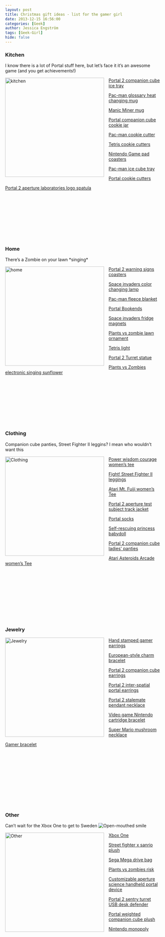 ```yaml
---
layout: post
title: Christmas gift ideas - list for the gamer girl
date: 2013-12-15 16:56:00
categories: [Geek]
author: Jessica Engström
tags: [Geek-Girl]
hide: false
---
```

<h3>Kitchen</h3>
<p>I know there is a lot of Portal stuff here, but let&rsquo;s face it it&rsquo;s an awesome game (and you get achievements!)</p>
<p><a title="Portal 2 companion cube ice tray" href="http://www.thinkgeek.com/product/f036/" target="_blank"><img style="background-image: none; float: left; padding-top: 0px; padding-left: 0px; margin: 0px 15px 0px 0px; display: inline; padding-right: 0px; border-width: 0px;" title="kitchen" src="/PostImages/kitchen.png" alt="kitchen" width="320" height="320" align="left" border="0" />Portal 2 companion cube ice tray</a></p>
<p><a title="Pac-man glossary heat changing mug" href="http://www.iwantoneofthose.com/gift-home-office/pac-man-glossary-heat-change-mug/10844066.html" target="_blank">Pac-man glossary heat changing mug</a></p>
<p><a title="Manic Miner mug" href="http://www.iwantoneofthose.com/gift-novelty/manic-miner-mug/10491965.html" target="_blank">Manic Miner mug</a></p>
<p><a title="Portal companion cube cookie jar" href="http://www.thinkgeek.com/product/e9cd/" target="_blank">Portal companion cube cookie jar</a></p>
<p><a title="Pac-man cookie cutter" href="http://www.iwantoneofthose.com/gift-home-office/pac-man-cookie-cutter/10427073.html" target="_blank">Pac-man cookie cutter</a></p>
<p><a title="Tetris cookie cutters" href="http://www.iwantoneofthose.com/gift-home-office/tetris-cookie-cutters/10844062.html" target="_blank">Tetris cookie cutters</a></p>
<p><a title="Nintento Game pad coasters" href="https://www.meninos.us/game-pad-coaster.html" target="_blank">Nintendo Game pad coasters</a></p>
<p><a title="Pac-man ice cube tray" href="http://www.iwantoneofthose.com/gift-home-office/pac-man-ice-cube-tray/10239062.html" target="_blank">Pac-man ice cube tray</a></p>
<p><a title="Portal cookie cutters" href="http://www.thinkgeek.com/product/e82f/" target="_blank">Portal cookie cutters</a></p>
<p><a title="Portal 2 aperture laboratories logo spatula" href="http://www.thinkgeek.com/product/eef1/" target="_blank">Portal 2 aperture laboratories logo spatula</a></p>
<p>&nbsp;</p>
<p>&nbsp;</p>
<p>&nbsp;</p>
<p>&nbsp;</p>
<p>&nbsp;</p>
<h3>Home</h3>
<p>There&rsquo;s a Zombie on your lawn *singing*</p>
<p><a href="/PostImages/home.png"><img style="background-image: none; float: left; padding-top: 0px; padding-left: 0px; margin: 0px 15px 0px 0px; display: inline; padding-right: 0px; border-width: 0px;" title="home" src="/PostImages/home_thumb.png" alt="home" width="320" height="320" align="left" border="0" /></a></p>
<p><a title="Portal 2 warning signs coasters" href="http://www.thinkgeek.com/product/e912/" target="_blank">Portal 2 warning signs coasters</a></p>
<p><a title="Space invaders color changing lamp" href="http://www.entertainmentearth.com/prodinfo.asp?number=DC00055#.Upuy3Hl3uUk" target="_blank">Space invaders color changing lamp</a></p>
<p><a title="pac-man fleece blanket" href="http://www.thinkgeek.com/product/e861/" target="_blank">Pac-man fleece blanket</a></p>
<p><a title="Portal Bookends" href="http://www.thinkgeek.com/product/e9cc/" target="_blank">Portal Bookends</a></p>
<p><a title="Space invaders fridge magnets" href="http://www.iwantoneofthose.com/gift-home-office/space-invaders-fridge-magnets/10622607.html" target="_blank">Space invaders fridge magnets</a></p>
<p><a title="Plants vs zombie lawn ornament" href="http://www.thinkgeek.com/product/11c9/" target="_blank">Plants vs zombie lawn ornament</a></p>
<p><a title="Tetris light" href="http://www.iwantoneofthose.com/gift-home-office/tetris-light/10617676.html" target="_blank">Tetris light</a></p>
<p><a title="Portal 2 Turret statue" href="http://www.thinkgeek.com/product/f398/?srp=5" target="_blank">Portal 2 Turret statue</a></p>
<p><a title="Plants vs Zombies electronic singing sunflower" href="http://www.thinkgeek.com/product/132a/?srp=4" target="_blank">Plants vs Zombies electronic singing sunflower</a></p>
<p>&nbsp;</p>
<p>&nbsp;</p>
<p>&nbsp;</p>
<p>&nbsp;</p>
<p>&nbsp;</p>
<h3>Clothing</h3>
<p>Companion cube panties, Street Fighter II leggins? I mean who wouldn&rsquo;t want this</p>
<p><a href="/PostImages/Clothing.png"><img style="background-image: none; float: left; padding-top: 0px; padding-left: 0px; margin: 0px 15px 0px 0px; display: inline; padding-right: 0px; border-width: 0px;" title="Clothing" src="/PostImages/Clothing_thumb.png" alt="Clothing" width="320" height="320" align="left" border="0" /></a></p>
<p><a title="Power wisdom courage women&rsquo;s tee" href="http://www.jinx.com/p/power_wisdom_courage_womens_tee.html?catid=" target="_blank">Power wisdom courage women&rsquo;s tee</a></p>
<p><a title="Fight! Street Fighter II leggings" href="http://www.insertcoinclothing.com/leggings/fight.html" target="_blank">Fight! Street Fighter II leggings</a></p>
<p><a title="Atari Mt. Fuiji women&rsquo;s Tee" href="http://www.jinx.com/p/atari_mt_fuji_womens_tee.html?catid=&amp;s=atari" target="_blank">Atari Mt. Fuiji women&rsquo;s Tee</a></p>
<p><a title="Portal 2 aperture test subject track jacket" href="http://www.thinkgeek.com/product/f057/" target="_blank">Portal 2 aperture test subject track jacket</a></p>
<p><a title="Portal socks" href="http://www.thinkgeek.com/product/11b9/" target="_blank">Portal socks</a></p>
<p><a title="Self-rescuing princess babydoll" href="http://www.thinkgeek.com/product/b3e7/" target="_blank">Self-rescuing princess babydoll</a></p>
<p><a title="Portal 2 companion cube ladies' panties" href="http://www.thinkgeek.com/product/11ce/" target="_blank">Portal 2 companion cube ladies' panties</a></p>
<p><a title="Atari Asteroids Arcade women&rsquo;s Tee" href="http://www.jinx.com/p/atari_asteroids_arcade_womens_tee.html?catid=" target="_blank">Atari Asteroids Arcade women&rsquo;s Tee</a></p>
<p>&nbsp;</p>
<p>&nbsp;</p>
<p>&nbsp;</p>
<p>&nbsp;</p>
<p><br />&nbsp;</p>
<h3>Jewelry</h3>
<p><a href="/PostImages/Jewelry.png"><img style="background-image: none; float: left; padding-top: 0px; padding-left: 0px; margin: 0px 15px 0px 0px; display: inline; padding-right: 0px; border-width: 0px;" title="Jewelry" src="/PostImages/Jewelry_thumb.png" alt="Jewelry" width="320" height="320" align="left" border="0" /></a></p>
<p><a title="Hand stamped gamer earrings" href="http://www.etsy.com/ca/listing/157655021/hand-stamped-gamer-earrings-shiny-flat?ref=shop_home_active" target="_blank">Hand stamped gamer earrings</a></p>
<p><a title="European-style charm bracelet" href="http://www.thinkgeek.com/product/f24c/" target="_blank">European-style charm bracelet</a></p>
<p><a title="Portal 2 companion cube earrings" href="http://www.jinx.com/p/portal_2_companion_cube_earrings.html?catid=&amp;s=women" target="_blank">Portal 2 companion cube earrings</a></p>
<p><a title="Portal 2 inter-spatial portal earrings" href="http://www.thinkgeek.com/product/f053/" target="_blank">Portal 2 inter-spatial portal earrings</a></p>
<p><a title="Portal 2 stalemate pendant necklace" href="http://www.jinx.com/p/portal_2_stalemate_pendant_necklace.html?catid=&amp;s=women" target="_blank">Portal 2 stalemate pendant necklace</a></p>
<p><a title="Video game Nintendo cartridge bracelet" href="http://www.etsy.com/ca/listing/121778261/video-game-nintendo-cartridge-bracelet?ref=sr_gallery_25&amp;ga_includes%5B0%5D=tags&amp;ga_search_query=gamer+jewelry&amp;ga_page=12&amp;ga_search_type=all&amp;ga_facet=gamer+jewelry&amp;ga_view_type=gallery" target="_blank">Video game Nintendo cartridge bracelet</a></p>
<p><a title="Super Mario mushroom necklace" href="http://www.etsy.com/ca/listing/152771676/super-mario-mushroom-necklace?ref=shop_home_active" target="_blank">Super Mario mushroom necklace</a></p>
<p><a title="Gamer bracelet" href="http://www.jinx.com/p/gamer_bracelet.html?catid=" target="_blank">Gamer bracelet</a></p>
<p>&nbsp;</p>
<p>&nbsp;</p>
<p>&nbsp;</p>
<p>&nbsp;</p>
<p>&nbsp;</p>
<p>&nbsp;</p>
<h3>Other</h3>
<p>Can&rsquo;t wait for the Xbox One to get to Sweden <img class="wlEmoticon wlEmoticon-openmouthedsmile" src="/PostImages/wlEmoticon-openmouthedsmile.png" alt="Open-mouthed smile" /></p>
<p><a title="Xbox One" href="http://www.xbox.com/en-US/xbox-one/retailers" target="_blank"><img style="background-image: none; float: left; padding-top: 0px; padding-left: 0px; margin: 0px 15px 0px 0px; display: inline; padding-right: 0px; border-width: 0px;" title="Other" src="/PostImages/Other.png" alt="Other" width="320" height="320" align="left" border="0" />Xbox One</a></p>
<p><a title="Street fighter x sanrio plush" href="http://www.thinkgeek.com/product/f341/" target="_blank">Street fighter x sanrio plush</a></p>
<p><a title="Sega Mega drive bag" href="http://www.insertcoinclothing.com/accessories/sega-mega-drive-bag.html" target="_blank">Sega Mega drive bag</a></p>
<p><a title="Plants vs zombies risk" href="http://www.thinkgeek.com/product/150a/" target="_blank">Plants vs zombies risk</a></p>
<p><a title="Customizable aperture science handheld portal device" href="http://www.thinkgeek.com/product/f220/" target="_blank">Customizable aperture science handheld portal device</a></p>
<p><a title="Portal 2 sentry turret USB desk defender" href="http://www.thinkgeek.com/product/ee85/?srp=1" target="_blank">Portal 2 sentry turret USB desk defender</a></p>
<p><a title="Portal weighted companion cube plush" href="http://www.thinkgeek.com/product/a9e0/" target="_blank">Portal weighted companion cube plush</a></p>
<p><a title="Nintendo monopoly" href="http://www.thinkgeek.com/product/cd9b/" target="_blank">Nintendo monopoly</a>&nbsp;</p>
<p>&nbsp;</p>
<p>&nbsp;</p>
<p>&nbsp;</p>
<p>&nbsp;</p>
<p>&nbsp;</p>
<p>&nbsp;</p>
<p>&nbsp;</p>
<p>&nbsp;</p>
<p>&nbsp;</p>
